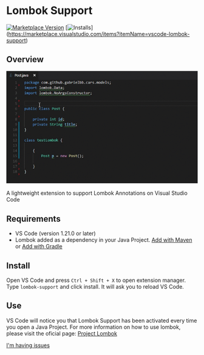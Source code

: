 # Lombok Support
[![Marketplace Version](https://vsmarketplacebadge.apphb.com/version-short/vscode-lombok-support.svg)](https://marketplace.visualstudio.com/items?itemName=vscode-lombok-support)
[![Installs](https://vsmarketplacebadge.apphb.com/installs-short/vscode-lombok-support.svg)]
(https://marketplace.visualstudio.com/items?itemName=vscode-lombok-support)

## Overview

![Screenshot](images/vscode-lombok-support.gif) 

A lightweight extension to support Lombok Annotations on Visual Studio Code

## Requirements
- VS Code (version 1.21.0 or later)
- Lombok added as a dependency in your Java Project. [Add with Maven](https://projectlombok.org/setup/maven) or  [Add with Gradle](https://projectlombok.org/setup/gradle)

## Install

Open VS Code and press `Ctrl + Shift + X` to open extension manager. Type `lombok-support` and click install. It will ask you to reload VS Code.

## Use

VS Code will notice you that Lombok Support has been activated every time you open a Java Project. For more information on how to use lombok, please visit the oficial page: [Project Lombok](https://projectlombok.org/)

[I'm having issues](https://github.com/Microsoft/vscode-lombok-support/issues)